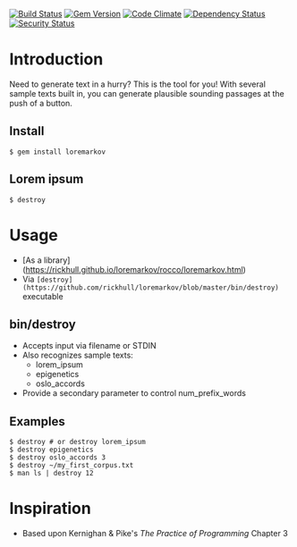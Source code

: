 [![Build Status](https://travis-ci.org/rickhull/loremarkov.svg?branch=master)](https://travis-ci.org/rickhull/loremarkov)
[![Gem Version](https://badge.fury.io/rb/loremarkov.svg)](http://badge.fury.io/rb/loremarkov)
[![Code Climate](https://codeclimate.com/github/rickhull/loremarkov/badges/gpa.svg)](https://codeclimate.com/github/rickhull/loremarkov)
[![Dependency Status](https://gemnasium.com/rickhull/loremarkov.svg)](https://gemnasium.com/rickhull/loremarkov)
[![Security Status](https://hakiri.io/github/rickhull/loremarkov/master.svg)](https://hakiri.io/github/rickhull/loremarkov/master)

Introduction
===

Need to generate text in a hurry?  This is the tool for you! With several sample texts built in, you can generate plausible sounding passages at the push of
a button.

Install
---
    $ gem install loremarkov

Lorem ipsum
---

    $ destroy

Usage
===
* [As a library] (https://rickhull.github.io/loremarkov/rocco/loremarkov.html)
* Via `[destroy](https://github.com/rickhull/loremarkov/blob/master/bin/destroy)` executable

bin/destroy
---
* Accepts input via filename or STDIN
* Also recognizes sample texts:
  - lorem_ipsum
  - epigenetics
  - oslo_accords
* Provide a secondary parameter to control num_prefix_words

Examples
---
    $ destroy # or destroy lorem_ipsum
    $ destroy epigenetics
    $ destroy oslo_accords 3
    $ destroy ~/my_first_corpus.txt
    $ man ls | destroy 12

Inspiration
===
* Based upon Kernighan & Pike's *The Practice of Programming* Chapter 3
